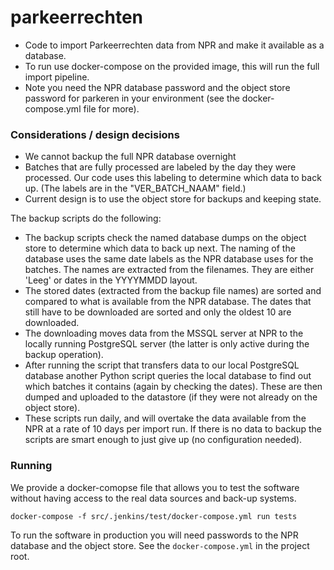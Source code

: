 # parkeerrechten

* Code to import Parkeerrechten data from NPR and make it available as a database.
* To run use docker-compose on the provided image, this will run the full import
  pipeline.
* Note you need the NPR database password and the object store password for
  parkeren in your environment (see the docker-compose.yml file for more).


### Considerations / design decisions
* We cannot backup the full NPR database overnight
* Batches that are fully processed are labeled by the day they were processed.
  Our code uses this labeling to determine which data to back up. (The labels
  are in the "VER_BATCH_NAAM" field.)
* Current design is to use the object store for backups and keeping state.

The backup scripts do the following:
* The backup scripts check the named database dumps on the object store to
  determine which data to back up next. The naming of the database uses the
  same date labels as the NPR database uses for the batches. The names are
  extracted from the filenames. They are either 'Leeg' or dates in the
  YYYYMMDD layout.
* The stored dates (extracted from the backup file names) are sorted and
  compared to what is available from the NPR database. The dates that still
  have to be downloaded are sorted and only the oldest 10 are downloaded.
* The downloading moves data from the MSSQL server at NPR to the locally
  running PostgreSQL server (the latter is only active during the backup
  operation).
* After running the script that transfers data to our local PostgreSQL
  database another Python script queries the local database to find out
  which batches it contains (again by checking the dates). These are then
  dumped and uploaded to the datastore (if they were not already on the
  object store).
* These scripts run daily, and will overtake the data available from the
  NPR at a rate of 10 days per import run. If there is no data to backup
  the scripts are smart enough to just give up (no configuration needed).

### Running
We provide a docker-comopse file that allows you to test the software without
having access to the real data sources and back-up systems.

```shell
docker-compose -f src/.jenkins/test/docker-compose.yml run tests
```

To run the software in production you will need passwords to the NPR
database and the object store. See the `docker-compose.yml` in the
project root.


